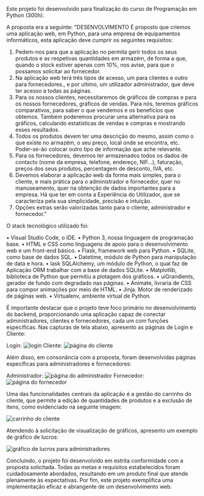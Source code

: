 Este projeto foi desenvolvido para finalização do curso de Programação em Python (300h).

A proposta era a seguinte:
"DESENVOLVIMENTO
É proposto que criemos uma aplicação web, em Python, para uma empresa de equipamentos  informáticos, esta aplicação deve cumprir os seguintes requisitos:
1.	Pedem-nos para que a aplicação no permita gerir todos os seus produtos e as respetivas quantidades em armazém, de forma a que, quando o stock estiver apenas com 10%, nos avise, para que o possamos solicitar ao fornecedor. 
2.	Na aplicação web terá três tipos de acesso, um para clientes e outro para fornecedores., e por ultimo, um utilizador administrador, que deve ter acesso a todas as páginas. 
3.	Para os nossos clientes, necessitaremos de gráficos de compras e para os nossos fornecedores, gráficos de vendas. Para nós, teremos gráficos comparativos, para saber o que vendemos e os benefícios que obtemos. Também poderemos procurar uma alternativa para os gráficos, calculando estatísticas de vendas e compras e mostrando esses resultados. 
4.	Todos os produtos devem ter uma descrição do mesmo, assim como o que existe no armazém, o seu preço, local onde se encontra, etc. Poder-se-ão colocar outro tipo de informação que ache relevante.
5.	Para os fornecedores, devemos ter armazenados todos os dados de contacto (nome da empresa, telefone, endereço, NIF…), faturação, preços dos seus produtos, percentagem de desconto, IVA, etc.
6.	Devemos elaborar a aplicação web da forma mais simples, para o cliente, e mais prática para o administrador e fornecedor, quer no manuseamento, quer na obtenção de dados importantes para a empresa. Há que ter em conta a Experiência do Utilizador, que se caracteriza pela sua simplicidade, precisão e intuição. 
7.	Opções extras serão valorizadas tanto para o cliente, administrador e fornecedor."

O stack tecnológico utilizado foi: 

•	Visual Studio Code, o IDE.
•	Python 3, nossa linguagem de programação base. 
•	HTML e CSS como linguagens de apoio para o desenvolvimento web e um front-end básico.
•	Flask, framework web para Python. 
•	SQLite, como base de dados SQL.
•	Datetime, módulo de Python para manipulação de data e hora.
•	lask SQLAlchemy, um módulo de Python, o qual faz de Aplicação ORM trabalhar com a base de dados SQLite.
•	Matplotlib, biblioteca de Python que permitiu a plotagem dos gráficos.
•	uiGrandients, gerador de fundo com degradado nas páginas.
•	Animate, livraria de CSS para compor animações por meio de HTML.
•	Jinja. Motor de renderizado de páginas web.
•	Virtualenv, ambiente virtual de Python.

É importante destacar que o projeto teve foco primário no desenvolvimento do backend, proporcionando uma aplicação capaz de conectar administradores, clientes e fornecedores, cada um com funções específicas. Nas capturas de tela abaixo, apresento as páginas de Login e Cliente:

Login:
![login](https://github.com/Mayara-Lima/Projeto-Final-Programacao-Python/assets/109659867/e3c878eb-5ee5-4d85-abf9-0292628ef8fb)
Cliente:
![página do cliente](https://github.com/Mayara-Lima/Projeto-Final-Programacao-Python/assets/109659867/4868cad4-28ab-46ae-bc27-421fb67da30a)

Além disso, em consonância com a proposta, foram desenvolvidas páginas específicas para administradores e fornecedores:

Administrador:
![página do administrador](https://github.com/Mayara-Lima/Projeto-Final-Programacao-Python/assets/109659867/29b970f9-d944-44c4-b769-fdb9f52d0007)
Fornecedor:
![página do fornecedor](https://github.com/Mayara-Lima/Projeto-Final-Programacao-Python/assets/109659867/6f5946bd-4ec9-46d9-ad94-592afd75a954)

Uma das funcionalidades centrais da aplicação é a gestão do carrinho do cliente, que permite a edição de quantidades de produtos e a exclusão de itens, como evidenciado na seguinte imagem:

![carrinho do cliente](https://github.com/Mayara-Lima/Projeto-Final-Programacao-Python/assets/109659867/ed5ca663-90c2-4dbb-bd1c-90e236fb1af5)

Atendendo à solicitação de visualização de gráficos, apresento um exemplo de gráfico de lucros:

![gráfico de lucros para administradores](https://github.com/Mayara-Lima/Projeto-Final-Programacao-Python/assets/109659867/d433d622-345e-4649-a769-3819eb35ffd6)


Concluindo, o projeto foi desenvolvido em estrita conformidade com a proposta solicitada. Todas as metas e requisitos estabelecidos foram cuidadosamente abordados, resultando em um produto final que atende plenamente às expectativas.
Por fim, este projeto exemplifica uma implementação eficaz e abrangente de um desenvolvimento web. 





